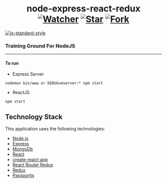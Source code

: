 <h1 align="center">
	node-express-react-redux
	<br>
	<a href="https://github.com/markrowi/node-express-react-redux/watchers"><img src="https://img.shields.io/github/watchers/markrowi/node-express-react-redux.svg?style=social&label=Watch&maxAge=2592000" alt="Watcher"></a>
	<a href="https://github.com/markrowi/node-express-react-redux/stargazers"><img src="https://img.shields.io/github/stars/markrowi/node-express-react-redux.svg?style=social&label=Star&maxAge=2592000" alt="Star"></a>
	<a href="https://github.com/markrowi/node-express-react-redux/network"><img src="https://img.shields.io/github/forks/markrowi/node-express-react-redux.svg?style=social&label=Fork" alt="Fork"></a>
</h1>

[![js-standard-style](https://img.shields.io/badge/code%20style-standard-brightgreen.svg?style=flat)](https://github.com/feross/standard)


### Training Ground For NodeJS
---
#### To run

- Express Server

```
nodemon bin/www or DEBUG=mserver:* npm start
```

- ReactJS 

```
npm start
```

## Technology Stack

This application uses the following technologies:

- [Node.js](https://nodejs.org)
- [Express](http://expressjs.com)
- [MongoDb](https://www.mongodb.com/)
- [React](https://facebook.github.io/react/)
- [create-react-app](https://github.com/facebookincubator/create-react-app)
- [React Router Redux](https://github.com/ReactTraining/react-router/tree/master/packages/react-router-redux)
- [Redux](https://github.com/reactjs/redux)
- [Passportjs](http://passportjs.org/)
